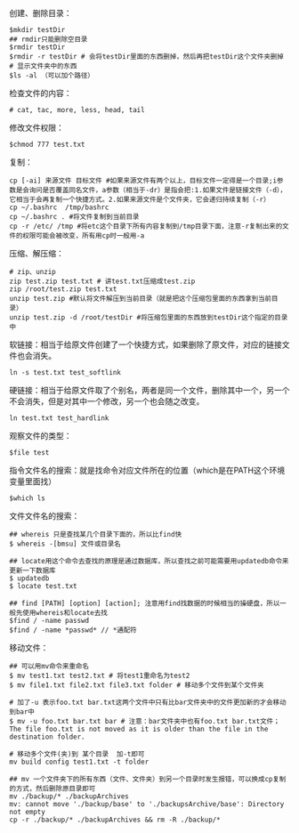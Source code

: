创建、删除目录：

```shell
$mkdir testDir
## rmdir只能删除空目录
$rmdir testDir
$rmdir -r testDir # 会将testDir里面的东西删掉，然后再把testDir这个文件夹删掉
# 显示文件夹中的东西
$ls -al （可以加个路径）
```

检查文件的内容：

```shell
# cat, tac, more, less, head, tail
```

修改文件权限：

```shell
$chmod 777 test.txt
```

复制：

```shell
cp [-ai] 来源文件 目标文件 #如果来源文件有两个以上，目标文件一定得是一个目录;i参数是会询问是否覆盖同名文件，a参数（相当于-dr）是指会把:1.如果文件是链接文件（-d），它相当于会再复制一个快捷方式。2.如果来源文件是个文件夹，它会递归持续复制（-r）
cp ~/.bashrc  /tmp/bashrc 
cp ~/.bashrc . #将文件复制到当前目录
cp -r /etc/ /tmp #将etc这个目录下所有内容复制到/tmp目录下面，注意-r复制出来的文件的权限可能会被改变，所有用cp时一般用-a
```

压缩、解压缩：

```shell
# zip、unzip
zip test.zip test.txt # 讲test.txt压缩成test.zip
zip /root/test.zip test.txt
unzip test.zip #默认将文件解压到当前目录（就是把这个压缩包里面的东西拿到当前目录）
unzip test.zip -d /root/testDir #将压缩包里面的东西放到testDir这个指定的目录中
```

软链接：相当于给原文件创建了一个快捷方式，如果删除了原文件，对应的链接文件也会消失。

```shell
ln -s test.txt test_softlink
```

硬链接：相当于给原文件取了个别名，两者是同一个文件，删除其中一个，另一个不会消失，但是对其中一个修改，另一个也会随之改变。

```shell
ln test.txt test_hardlink
```

观察文件的类型：

```shell
$file test
```

指令文件名的搜索：就是找命令对应文件所在的位置（which是在PATH这个环境变量里面找）

```shell
$which ls
```

文件文件名的搜索：

```shell
## whereis 只是查找某几个目录下面的，所以比find快
$ whereis -[bmsu] 文件或目录名

## locate用这个命令去查找的原理是通过数据库，所以查找之前可能需要用updatedb命令来更新一下数据库  
$ updatedb
$ locate test.txt

## find [PATH] [option] [action]; 注意用find找数据的时候相当的操硬盘，所以一般先使用whereis和locate去找
$find / -name passwd
$find / -name *passwd* // *通配符

```

移动文件：

```shell
## 可以用mv命令来重命名
$ mv test1.txt test2.txt # 将test1重命名为test2
$ mv file1.txt file2.txt file3.txt folder # 移动多个文件到某个文件夹

# 加了-u 表示foo.txt bar.txt这两个文件中只有比bar文件夹中的文件更加新的才会移动到bar中
$ mv -u foo.txt bar.txt bar # 注意：bar文件夹中也有foo.txt bar.txt文件；The file foo.txt is not moved as it is older than the file in the destination folder.

# 移动多个文件(夹)到 某个目录  加-t即可
mv build config test1.txt -t folder

## mv 一个文件夹下的所有东西（文件、文件夹）到另一个目录时发生报错，可以换成cp复制的方式，然后删除原目录即可
mv ./backup/* ./backupArchives
mv: cannot move './backup/base' to './backupsArchive/base': Directory not empty
cp -r ./backup/* ./backupArchives && rm -R ./backup/*

```

